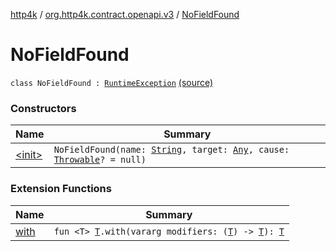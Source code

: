 [http4k](../../index.md) / [org.http4k.contract.openapi.v3](../index.md) / [NoFieldFound](./index.md)

# NoFieldFound

`class NoFieldFound : `[`RuntimeException`](https://kotlinlang.org/api/latest/jvm/stdlib/kotlin/-runtime-exception/index.html) [(source)](https://github.com/http4k/http4k/blob/master/http4k-contract/src/main/kotlin/org/http4k/contract/openapi/v3/FieldRetrieval.kt#L41)

### Constructors

| Name | Summary |
|---|---|
| [&lt;init&gt;](-init-.md) | `NoFieldFound(name: `[`String`](https://kotlinlang.org/api/latest/jvm/stdlib/kotlin/-string/index.html)`, target: `[`Any`](https://kotlinlang.org/api/latest/jvm/stdlib/kotlin/-any/index.html)`, cause: `[`Throwable`](https://kotlinlang.org/api/latest/jvm/stdlib/kotlin/-throwable/index.html)`? = null)` |

### Extension Functions

| Name | Summary |
|---|---|
| [with](../../org.http4k.core/with.md) | `fun <T> `[`T`](../../org.http4k.core/with.md#T)`.with(vararg modifiers: (`[`T`](../../org.http4k.core/with.md#T)`) -> `[`T`](../../org.http4k.core/with.md#T)`): `[`T`](../../org.http4k.core/with.md#T) |
